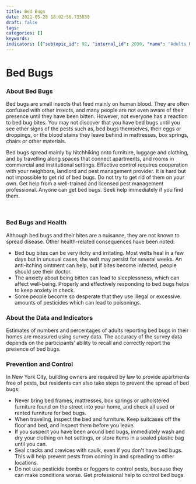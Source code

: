 ```yaml
---
title: Bed Bugs
date: 2021-05-28 18:02:58.735039
draft: false
tags: 
categories: []
keywords: 
indicators: [{"subtopic_id": 92, "internal_id": 2030, "name": "Adults Reporting Bed Bugs in their Home", "URL": "https://a816-dohbesp.nyc.gov/IndicatorPublic/VisualizationData.aspx?id=2030,719b87,92,Summarize"}]
---
```

# Bed Bugs
### About Bed Bugs


Bed bugs are small insects that feed mainly on human blood. They are often confused with other insects, and many people are not even aware of their presence until they have been bitten. However, not everyone has a reaction to bed bug bites. You may not discover that you have bed bugs until you see other signs of the pests such as, bed bugs themselves, their eggs or droppings, or the blood stains they leave behind in mattresses, box springs, chairs or other materials.


Bed bugs spread mainly by hitchhiking onto furniture, luggage and clothing, and by travelling along spaces that connect apartments, and rooms in commercial and institutional settings. Effective control requires cooperation with your neighbors, landlord and pest management provider. It is hard but not impossible to get rid of bed bugs. Do not try to get rid of them on your own. Get help from a well-trained and licensed pest management professional. Anyone can get bed bugs. Seek help immediately if you find them.


 


### Bed Bugs and Health


  
 Although bed bugs and their bites are a nuisance, they are not known to spread disease. Other health-related consequences have been noted:


* Bed bug bites can be very itchy and irritating. Most welts heal in a few days but in unusual cases, the welt may persist for several weeks. An anti-itching ointment can help, but if bites become infected, people should see their doctor.
* The anxiety about being bitten can lead to sleeplessness, which can affect well-being. Properly and effectively responding to bed bugs helps to keep anxiety in check.
* Some people become so desperate that they use illegal or excessive amounts of pesticides which can lead to poisonings.


### About the Data and Indicators


  
Estimates of numbers and percentages of adults reporting bed bugs in their homes are measured using survey data. The accuracy of the survey data depends on the participants’ ability to recall and correctly report the presence of bed bugs.   
  



### Prevention and Control


  
In New York City, building owners are required by law to provide apartments free of pests, but residents can also take steps to prevent the spread of bed bugs:


* Never bring bed frames, mattresses, box springs or upholstered furniture found on the street into your home, and check all used or rented furniture for bed bugs.
* When traveling, inspect the bed and furniture. Keep suitcases off the floor and bed, and inspect them before you leave.
* If you suspect you have been around bed bugs, immediately wash and dry your clothing on hot settings, or store items in a sealed plastic bag until you can.
* Seal cracks and crevices with caulk, even if you don't have bed bugs. This will help prevent pests from coming in and spreading to other locations.
* Do not use pesticide bombs or foggers to control pests, because they can make conditions worse. Get professional help to control bed bugs.

